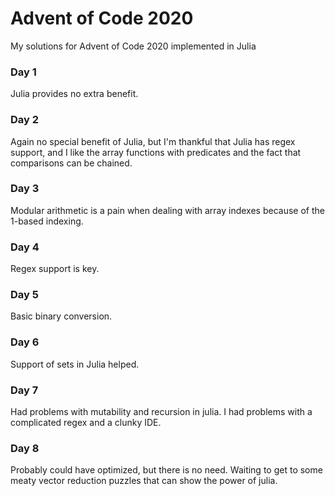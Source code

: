 # Advent of Code 2020

My solutions for Advent of Code 2020 implemented in Julia

### Day 1
Julia provides no extra benefit.

### Day 2
Again no special benefit of Julia, but I'm thankful that Julia has regex support, and I like the array
functions with predicates and the fact that comparisons can be chained.

### Day 3
Modular arithmetic is a pain when dealing with array indexes because of the 1-based indexing.

### Day 4
Regex support is key.

### Day 5
Basic binary conversion.

### Day 6
Support of sets in Julia helped.

### Day 7
Had problems with mutability and recursion in julia. I had problems with a complicated regex and a clunky IDE.

### Day 8
Probably could have optimized, but there is no need. Waiting to get to some meaty vector reduction puzzles that can show the power of julia.

